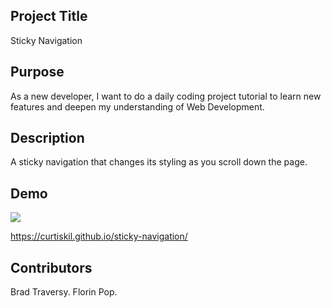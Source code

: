 ## Project Title

Sticky Navigation

## Purpose

As a new developer, I want to do a daily coding project tutorial to learn new features and deepen my understanding of Web Development.

## Description

A sticky navigation that changes its styling as you scroll down the page.

## Demo

![](sticky-navigation.gif)

https://curtiskil.github.io/sticky-navigation/

## Contributors

Brad Traversy. Florin Pop.

